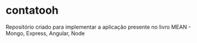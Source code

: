 # contatooh
Repositório criado para implementar a aplicação presente no livro MEAN - Mongo, Express, Angular, Node
